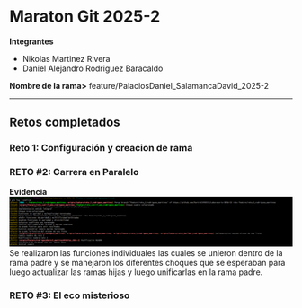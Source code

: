 # Maraton Git 2025-2

**Integrantes**
- Nikolas Martinez Rivera
- Daniel Alejandro Rodriguez Baracaldo

**Nombre de la rama>** feature/PalaciosDaniel_SalamancaDavid_2025-2

---

## Retos completados

###  Reto 1: Configuración y creacion de rama


###  RETO #2: Carrera en Paralelo
**Evidencia**
![img_1.png](img_1.png)
Se realizaron las funciones individuales las cuales se unieron dentro de la rama padre y se manejaron los diferentes
choques que se esperaban para luego actualizar las ramas hijas y luego unificarlas en la rama padre.

### RETO #3: El eco misterioso